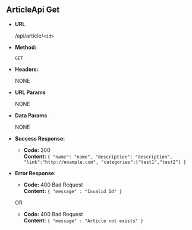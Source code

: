 **ArticleApi Get**
----
* **URL**

  /api/article/`<id>`

* **Method:**

  `GET`
  
* **Headers:**

   NONE
  
* **URL Params**

   NONE

* **Data Params**

   NONE

* **Success Response:**
  
  * **Code:** 200 <br />
    **Content:** `{ "name": "name", "description": "description", "link":"http://example.com", "categories":["test1","test2"] }`
 
* **Error Response:**

  * **Code:** 400 Bad Request  <br />
    **Content:** `{ "message" : "Invalid Id" }`
    
  OR
  
  * **Code:** 400 Bad Request  <br />
    **Content:** `{ "message" : "Article not exists" }`
  
